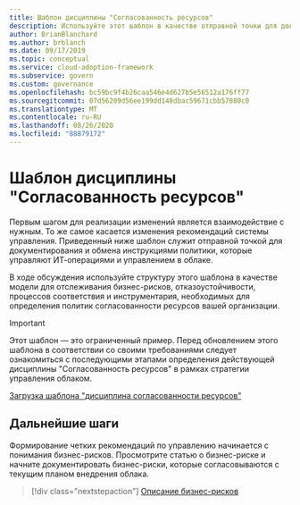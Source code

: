 ```yaml
---
title: Шаблон дисциплины "Согласованность ресурсов"
description: Используйте этот шаблон в качестве отправной точки для документирования и обмена инструкциями политики, которые управляют ИТ-операциями и управлением в облаке.
author: BrianBlanchard
ms.author: brblanch
ms.date: 09/17/2019
ms.topic: conceptual
ms.service: cloud-adoption-framework
ms.subservice: govern
ms.custom: governance
ms.openlocfilehash: bc59bc9f4b26caa546e4d627b5e56512a176ff77
ms.sourcegitcommit: 07d56209d56ee199dd148dbac59671cbb57880c0
ms.translationtype: MT
ms.contentlocale: ru-RU
ms.lasthandoff: 08/26/2020
ms.locfileid: "88879172"
---
```

# <a name="resource-consistency-discipline-template"></a>Шаблон дисциплины "Согласованность ресурсов"

Первым шагом для реализации изменений является взаимодействие с нужным. То же самое касается изменения рекомендаций системы управления. Приведенный ниже шаблон служит отправной точкой для документирования и обмена инструкциями политики, которые управляют ИТ-операциями и управлением в облаке.

В ходе обсуждения используйте структуру этого шаблона в качестве модели для отслеживания бизнес-рисков, отказоустойчивости, процессов соответствия и инструментария, необходимых для определения политик согласованности ресурсов вашей организации.

> [!IMPORTANT]
> Этот шаблон — это ограниченный пример. Перед обновлением этого шаблона в соответствии со своими требованиями следует ознакомиться с последующими этапами определения действующей дисциплины "Согласованность ресурсов" в рамках стратегии управления облаком.

[Загрузка шаблона "дисциплина согласованности ресурсов"](https://raw.githubusercontent.com/microsoft/CloudAdoptionFramework/master/govern/resource-consistency-discipline-template.docx)

## <a name="next-steps"></a>Дальнейшие шаги

Формирование четких рекомендаций по управлению начинается с понимания бизнес-рисков. Просмотрите статью о бизнес-риске и начните документировать бизнес-риски, которые согласовываются с текущим планом внедрения облака.

> [!div class="nextstepaction"]
> [Описание бизнес-рисков](./business-risks.md)
